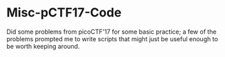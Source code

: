 # Misc-pCTF17-Code
Did some problems from picoCTF'17 for some basic practice; a few of the problems prompted me to write scripts that might just be useful enough to be worth keeping around. 
